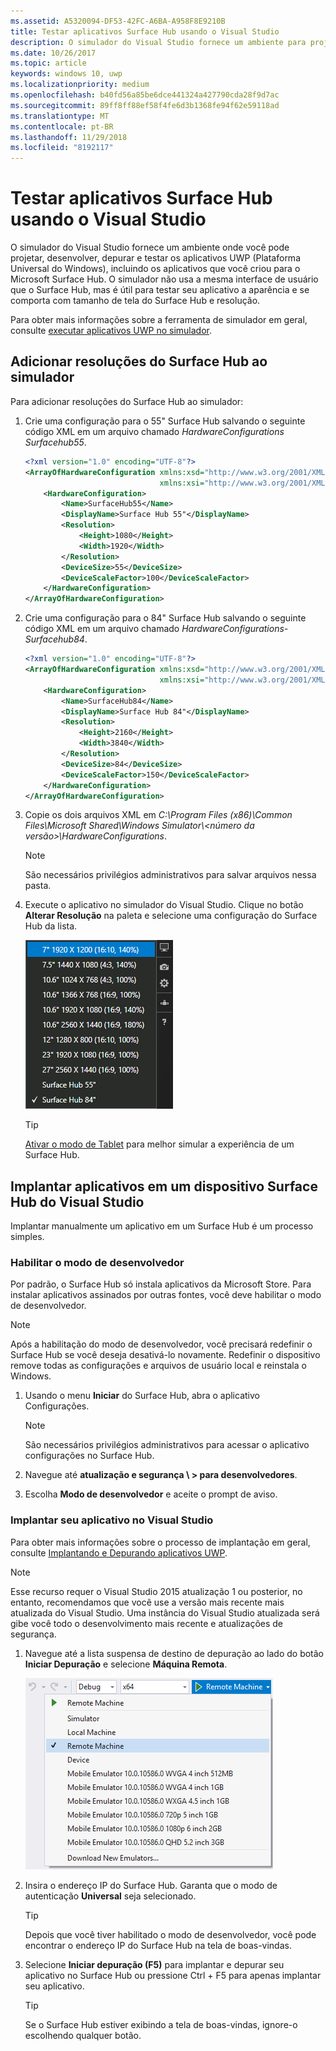 ```yaml
---
ms.assetid: A5320094-DF53-42FC-A6BA-A958F8E9210B
title: Testar aplicativos Surface Hub usando o Visual Studio
description: O simulador do Visual Studio fornece um ambiente para projetar, desenvolver, depurar e testar aplicativos UWP, incluindo aplicativos criados para o Surface Hub.
ms.date: 10/26/2017
ms.topic: article
keywords: windows 10, uwp
ms.localizationpriority: medium
ms.openlocfilehash: b40fd56a85be6dce441324a427790cda28f9d7ac
ms.sourcegitcommit: 89ff8ff88ef58f4fe6d3b1368fe94f62e59118ad
ms.translationtype: MT
ms.contentlocale: pt-BR
ms.lasthandoff: 11/29/2018
ms.locfileid: "8192117"
---
```

# <a name="test-surface-hub-apps-using-visual-studio"></a>Testar aplicativos Surface Hub usando o Visual Studio
O simulador do Visual Studio fornece um ambiente onde você pode projetar, desenvolver, depurar e testar os aplicativos UWP (Plataforma Universal do Windows), incluindo os aplicativos que você criou para o Microsoft Surface Hub. O simulador não usa a mesma interface de usuário que o Surface Hub, mas é útil para testar seu aplicativo a aparência e se comporta com tamanho de tela do Surface Hub e resolução.

Para obter mais informações sobre a ferramenta de simulador em geral, consulte [executar aplicativos UWP no simulador](https://docs.microsoft.com/visualstudio/debugger/run-windows-store-apps-in-the-simulator).

## <a name="add-surface-hub-resolutions-to-the-simulator"></a>Adicionar resoluções do Surface Hub ao simulador
Para adicionar resoluções do Surface Hub ao simulador:

1. Crie uma configuração para o 55" Surface Hub salvando o seguinte código XML em um arquivo chamado *HardwareConfigurations Surfacehub55*.  

    ```xml
    <?xml version="1.0" encoding="UTF-8"?>
    <ArrayOfHardwareConfiguration xmlns:xsd="http://www.w3.org/2001/XMLSchema"
                                  xmlns:xsi="http://www.w3.org/2001/XMLSchema-instance">
        <HardwareConfiguration>
            <Name>SurfaceHub55</Name>
            <DisplayName>Surface Hub 55"</DisplayName>
            <Resolution>
                <Height>1080</Height>
                <Width>1920</Width>
            </Resolution>
            <DeviceSize>55</DeviceSize>
            <DeviceScaleFactor>100</DeviceScaleFactor>
        </HardwareConfiguration>
    </ArrayOfHardwareConfiguration>
    ```

2. Crie uma configuração para o 84" Surface Hub salvando o seguinte código XML em um arquivo chamado *HardwareConfigurations-Surfacehub84*.

    ```xml
    <?xml version="1.0" encoding="UTF-8"?>
    <ArrayOfHardwareConfiguration xmlns:xsd="http://www.w3.org/2001/XMLSchema"
                                  xmlns:xsi="http://www.w3.org/2001/XMLSchema-instance">
        <HardwareConfiguration>
            <Name>SurfaceHub84</Name>
            <DisplayName>Surface Hub 84"</DisplayName>
            <Resolution>
                <Height>2160</Height>
                <Width>3840</Width>
            </Resolution>
            <DeviceSize>84</DeviceSize>
            <DeviceScaleFactor>150</DeviceScaleFactor>
        </HardwareConfiguration>
    </ArrayOfHardwareConfiguration>
    ```

3. Copie os dois arquivos XML em *C:\Program Files (x86)\Common Files\Microsoft Shared\Windows Simulator\\&lt;número da versão&gt;\HardwareConfigurations*.

   > [!NOTE]
   > São necessários privilégios administrativos para salvar arquivos nessa pasta.

4. Execute o aplicativo no simulador do Visual Studio. Clique no botão **Alterar Resolução** na paleta e selecione uma configuração do Surface Hub da lista.

    ![Resoluções de simulador do Visual Studio](images/vs-simulator-resolutions.png)

   > [!TIP]
   > [Ativar o modo de Tablet](http://windows.microsoft.com/windows-10/getstarted-like-a-tablet) para melhor simular a experiência de um Surface Hub.

## <a name="deploy-apps-to-a-surface-hub-device-from-visual-studio"></a>Implantar aplicativos em um dispositivo Surface Hub do Visual Studio
Implantar manualmente um aplicativo em um Surface Hub é um processo simples.

### <a name="enable-developer-mode"></a>Habilitar o modo de desenvolvedor
Por padrão, o Surface Hub só instala aplicativos da Microsoft Store. Para instalar aplicativos assinados por outras fontes, você deve habilitar o modo de desenvolvedor.

> [!NOTE]
> Após a habilitação do modo de desenvolvedor, você precisará redefinir o Surface Hub se você deseja desativá-lo novamente. Redefinir o dispositivo remove todas as configurações e arquivos de usuário local e reinstala o Windows.

1. Usando o menu **Iniciar** do Surface Hub, abra o aplicativo Configurações.

   > [!NOTE]
   > São necessários privilégios administrativos para acessar o aplicativo configurações no Surface Hub.

2. Navegue até **atualização e segurança \ > para desenvolvedores**.

3. Escolha **Modo de desenvolvedor** e aceite o prompt de aviso.

### <a name="deploy-your-app-from-visual-studio"></a>Implantar seu aplicativo no Visual Studio
Para obter mais informações sobre o processo de implantação em geral, consulte [Implantando e Depurando aplicativos UWP](https://msdn.microsoft.com/windows/uwp/debug-test-perf/deploying-and-debugging-uwp-apps).

   > [!NOTE]
   > Esse recurso requer o Visual Studio 2015 atualização 1 ou posterior, no entanto, recomendamos que você use a versão mais recente mais atualizada do Visual Studio. Uma instância do Visual Studio atualizada será gibe você todo o desenvolvimento mais recente e atualizações de segurança.

1. Navegue até a lista suspensa de destino de depuração ao lado do botão **Iniciar Depuração** e selecione **Máquina Remota**.

    <!--lcap: in your screenshot, you have local machine selected-->

   ![Lista suspensa de destinos de depuração do Visual Studio](images/vs-debug-target.png)

2. Insira o endereço IP do Surface Hub. Garanta que o modo de autenticação **Universal** seja selecionado.

   > [!TIP] 
   > Depois que você tiver habilitado o modo de desenvolvedor, você pode encontrar o endereço IP do Surface Hub na tela de boas-vindas.

3. Selecione **Iniciar depuração (F5)** para implantar e depurar seu aplicativo no Surface Hub ou pressione Ctrl + F5 para apenas implantar seu aplicativo.

   > [!TIP]
   > Se o Surface Hub estiver exibindo a tela de boas-vindas, ignore-o escolhendo qualquer botão.

